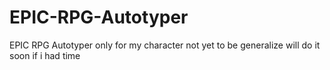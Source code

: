 # EPIC-RPG-Autotyper
EPIC RPG Autotyper only for my character not yet to be generalize will do it soon if i had time
